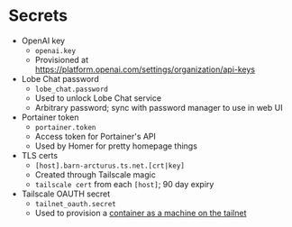 # Secrets

- OpenAI key
  - `openai.key`
  - Provisioned at https://platform.openai.com/settings/organization/api-keys
- Lobe Chat password
  - `lobe_chat.password`
  - Used to unlock Lobe Chat service
  - Arbitrary password; sync with password manager to use in web UI
- Portainer token
  - `portainer.token`
  - Access token for Portainer's API
  - Used by Homer for pretty homepage things
- TLS certs
  - `[host].barn-arcturus.ts.net.[crt|key]`
  - Created through Tailscale magic
  - `tailscale cert` from each `[host]`; 90 day expiry
- Tailscale OAUTH secret
  - `tailnet_oauth.secret`
  - Used to provision a [container as a machine on the tailnet](https://tailscale.com/kb/1282/docker#ts_socks5_server)
